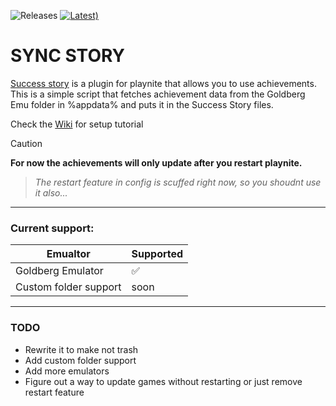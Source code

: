 ![Releases](https://img.shields.io/badge/DOWNLOAD-green?logo=Python&logoColor=white&link=https%3A%2F%2Fgithub.com%2FVerssgn%2FSync-Story%2Freleases%2Ftag%2F1.0)
[![Latest)](https://img.shields.io/github/v/release/Verssgn/Sync-Story?cacheSeconds=5000&logo=github)](https://github.com/Verssgn/Sync-Story/releases/latest)

# SYNC STORY
[Success story](https://github.com/Lacro59/playnite-successstory-plugin) is a plugin for playnite that allows you to use achievements.
This is a simple script that fetches achievement data from the Goldberg Emu folder in %appdata% and puts it in the Success Story files.

Check the [Wiki](https://github.com/Verssgn/Sync-Story/wiki/Setup) for setup tutorial

> [!CAUTION]
> **For now the achievements will only update after you restart playnite.**

> _The restart feature in config is scuffed right now, so you shoudnt use it also..._

---
### Current support:
| Emualtor  | Supported |
| ------------- | ------------- |
| Goldberg Emulator  | ✅  |
| Custom folder support  | soon  |

---
### TODO
- Rewrite it to make not trash
- Add custom folder support
- Add more emulators
- Figure out a way to update games without restarting or just remove restart feature

